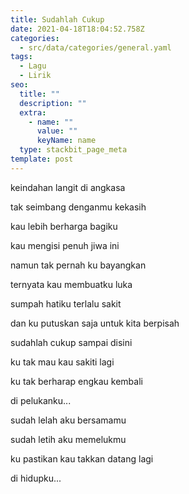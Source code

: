 ```yaml
---
title: Sudahlah Cukup
date: 2021-04-18T18:04:52.758Z
categories:
  - src/data/categories/general.yaml
tags:
  - Lagu
  - Lirik
seo:
  title: ""
  description: ""
  extra:
    - name: ""
      value: ""
      keyName: name
  type: stackbit_page_meta
template: post
---
```

keindahan langit di angkasa

tak seimbang denganmu kekasih

kau lebih berharga bagiku

kau mengisi penuh jiwa ini



namun tak pernah ku bayangkan

ternyata kau membuatku luka

sumpah hatiku terlalu sakit

dan ku putuskan saja untuk kita berpisah



sudahlah cukup sampai disini

ku tak mau kau sakiti lagi

ku tak berharap engkau kembali

di pelukanku...



sudah lelah aku bersamamu

sudah letih aku memelukmu

ku pastikan kau takkan datang lagi

di hidupku...